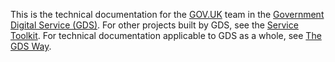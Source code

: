 This is the technical documentation for the [GOV.UK][] team in the [Government
Digital Service (GDS)][GDS]. For other projects built by GDS, see the [Service
Toolkit][]. For technical documentation applicable to GDS as a whole, see [The
GDS Way][GDS Way].

[GDS]: https://gds.blog.gov.uk/about/
[GDS Way]: https://gds-way.digital.cabinet-office.gov.uk/
[GOV.UK]: https://www.gov.uk/
[Service Toolkit]: https://www.gov.uk/service-toolkit
